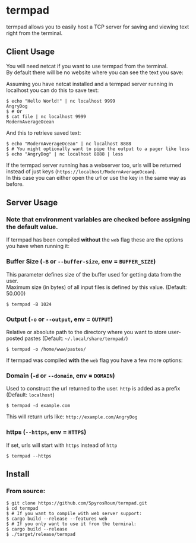 # termpad

termpad allows you to easily host a TCP server for saving and viewing text right from the terminal.

## Client Usage
You will need netcat if you want to use termpad from the terminal.  
By default there will be no website where you can see the text you save:

Assuming you have netcat installed and a termpad server running in localhost you can do this to save text:  
```shell
$ echo "Hello World!" | nc localhost 9999
AngryDog
$ # Or
$ cat file | nc localhost 9999
ModernAverageOcean
```

And this to retrieve saved text:
```shell
$ echo "ModernAverageOcean" | nc localhost 8888
$ # You might optionally want to pipe the output to a pager like less
$ echo "AngryDog" | nc localhost 8888 | less
```

If the termpad server running has a webserver too, urls will be returned instead of just keys (`https://localhost/ModernAverageOcean`).  
In this case you can either open the url or use the key in the same way as before.


## Server Usage
### Note that environment variables are checked before assigning the default value.
If termpad has been compiled **without** the `web` flag these are the options you have when running it:

### Buffer Size (`-B` or `--buffer-size`, env = `BUFFER_SIZE`)
This parameter defines size of the buffer used for getting data from the user.   
Maximum size (in bytes) of all input files is defined by this value. (Default: 50.000)  
```shell
$ termpad -B 1024
```

### Output (`-o` or `--output`, env = `OUTPUT`)
Relative or absolute path to the directory where you want to store user-posted pastes (Default: `~/.local/share/termpad/`)
```shell
$ termpad -o /home/www/pastes/
```
 
If termpad was compiled **with** the `web` flag you have a few more options:

### Domain (`-d` or `--domain`, env = `DOMAIN`)
Used to construct the url returned to the user. `http` is added as a prefix (Default: `localhost`)
```shell
$ termpad -d example.com
```
This will return urls like: `http://example.com/AngryDog`

### https (`--https`, env = `HTTPS`)
If set, urls will start with `https` instead of `http`
```shell
$ termpad --https
```

## Install
### From source:
```shell
$ git clone https://github.com/SpyrosRoum/termpad.git
$ cd termpad
$ # If you want to compile with web server support:
$ cargo build --release --features web
$ # If you only want to use it from the terminal:
$ cargo build --release
$ ./target/release/termpad
```

